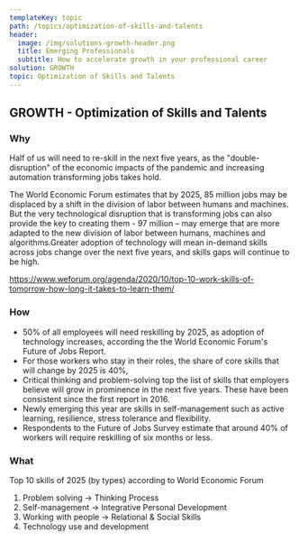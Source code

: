 ```yaml
---
templateKey: topic
path: /topics/optimization-of-skills-and-talents
header:
  image: /img/solutions-growth-header.png
  title: Emerging Professionals
  subtitle: How to accelerate growth in your professional career
solution: GROWTH
topic: Optimization of Skills and Talents
---
```


## GROWTH - Optimization of Skills and Talents

### Why

Half of us will need to re-skill in the next five years, as the
"double-disruption" of the economic impacts of the pandemic and increasing
automation transforming jobs takes hold.

The World Economic Forum estimates that by 2025, 85 million jobs may be
displaced by a shift in the division of labor between humans and machines. But
the very technological disruption that is transforming jobs can also provide
the key to creating them - 97 million – may emerge that are more adapted to the
new division of labor between humans, machines and algorithms.Greater adoption
of technology will mean in-demand skills across jobs change over the next five
years, and skills gaps will continue to be high.

<https://www.weforum.org/agenda/2020/10/top-10-work-skills-of-tomorrow-how-long-it-takes-to-learn-them/>

### How

- 50% of all employees will need reskilling by 2025, as adoption of technology
  increases, according the the World Economic Forum's Future of Jobs Report.
- For those workers who stay in their roles, the share of core skills that will
  change by 2025 is 40%,
- Critical thinking and problem-solving top the list of skills that employers
  believe will grow in prominence in the next five years. These have been
  consistent since the first report in 2016.
- Newly emerging this year are skills in self-management such as active
  learning, resilience, stress tolerance and flexibility.
- Respondents to the Future of Jobs Survey estimate that around 40% of workers
  will require reskilling of six months or less.

### What

Top 10 skills of 2025 (by types) according to World Economic Forum

1. Problem solving -> Thinking Process
2. Self-management -> Integrative Personal Development
3. Working with people -> Relational & Social Skills
4. Technology use and development
